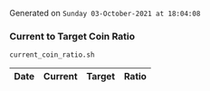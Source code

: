 Generated on `Sunday 03-October-2021 at 18:04:08`

### Current to Target Coin Ratio
`current_coin_ratio.sh`

Date|Current|Target|Ratio
---|---|---|---
